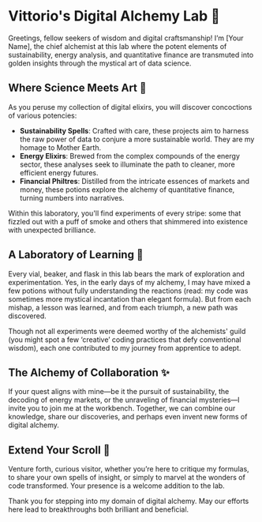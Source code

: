# Vittorio's Digital Alchemy Lab 🌟

Greetings, fellow seekers of wisdom and digital craftsmanship! I’m [Your Name], the chief alchemist at this lab where the potent elements of sustainability, energy analysis, and quantitative finance are transmuted into golden insights through the mystical art of data science.

## Where Science Meets Art 🎨

As you peruse my collection of digital elixirs, you will discover concoctions of various potencies:

- **Sustainability Spells**: Crafted with care, these projects aim to harness the raw power of data to conjure a more sustainable world. They are my homage to Mother Earth.
- **Energy Elixirs**: Brewed from the complex compounds of the energy sector, these analyses seek to illuminate the path to cleaner, more efficient energy futures.
- **Financial Philtres**: Distilled from the intricate essences of markets and money, these potions explore the alchemy of quantitative finance, turning numbers into narratives.

Within this laboratory, you'll find experiments of every stripe: some that fizzled out with a puff of smoke and others that shimmered into existence with unexpected brilliance.

## A Laboratory of Learning 🔬

Every vial, beaker, and flask in this lab bears the mark of exploration and experimentation. Yes, in the early days of my alchemy, I may have mixed a few potions without fully understanding the reactions (read: my code was sometimes more mystical incantation than elegant formula). But from each mishap, a lesson was learned, and from each triumph, a new path was discovered.

Though not all experiments were deemed worthy of the alchemists' guild (you might spot a few ‘creative’ coding practices that defy conventional wisdom), each one contributed to my journey from apprentice to adept.

## The Alchemy of Collaboration ✨

If your quest aligns with mine—be it the pursuit of sustainability, the decoding of energy markets, or the unraveling of financial mysteries—I invite you to join me at the workbench. Together, we can combine our knowledge, share our discoveries, and perhaps even invent new forms of digital alchemy.

## Extend Your Scroll 📜

Venture forth, curious visitor, whether you’re here to critique my formulas, to share your own spells of insight, or simply to marvel at the wonders of code transformed. Your presence is a welcome addition to the lab.

Thank you for stepping into my domain of digital alchemy. May our efforts here lead to breakthroughs both brilliant and beneficial.
